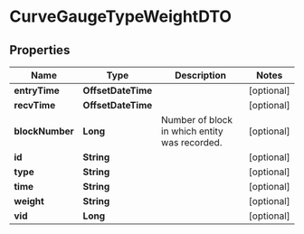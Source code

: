 

# CurveGaugeTypeWeightDTO


## Properties

| Name | Type | Description | Notes |
|------------ | ------------- | ------------- | -------------|
|**entryTime** | **OffsetDateTime** |  |  [optional] |
|**recvTime** | **OffsetDateTime** |  |  [optional] |
|**blockNumber** | **Long** | Number of block in which entity was recorded. |  [optional] |
|**id** | **String** |  |  [optional] |
|**type** | **String** |  |  [optional] |
|**time** | **String** |  |  [optional] |
|**weight** | **String** |  |  [optional] |
|**vid** | **Long** |  |  [optional] |




